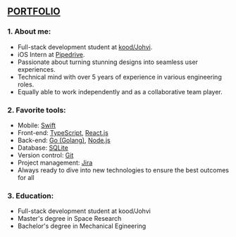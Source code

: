 ## [PORTFOLIO](https://khaletska.github.io/portfolio/)

### 1. About me:
- Full-stack development student at [kood/Johvi](https://kood.tech/).
- iOS Intern at [Pipedrive](https://www.pipedrive.com/).
- Passionate about turning stunning designs into seamless user experiences.
- Technical mind with over 5 years of experience in various engineering roles.
- Equally able to work independently and as a collaborative team player. 

### 2. Favorite tools:
- Mobile: [Swift](https://www.swift.org/)
- Front-end: [TypeScript](https://www.typescriptlang.org/), [React.js](https://react.dev/)
- Back-end: [Go (Golang)](https://go.dev/), [Node.js](https://nodejs.org/en)
- Database: [SQLite](https://sqlite.org/index.html)
- Version control: [Git](https://git-scm.com/)
- Project management: [Jira](https://jira.atlassian.com/)
- Always ready to dive into new technologies to ensure the best outcomes for all

### 3. Education:
- Full-stack development student at kood/Johvi
- Master's degree in Space Research
- Bachelor's degree in Mechanical Egineering
